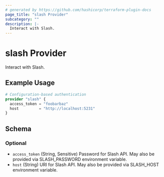 ```yaml
---
# generated by https://github.com/hashicorp/terraform-plugin-docs
page_title: "slash Provider"
subcategory: ""
description: |-
  Interact with Slash.
---
```


# slash Provider

Interact with Slash.

## Example Usage

```terraform
# Configuration-based authentication
provider "slash" {
  access_token = "foobarbaz"
  host         = "http://localhost:5231"
}
```

<!-- schema generated by tfplugindocs -->
## Schema

### Optional

- `access_token` (String, Sensitive) Password for Slash API. May also be provided via SLASH_PASSWORD environment variable.
- `host` (String) URI for Slash API. May also be provided via SLASH_HOST environment variable.
